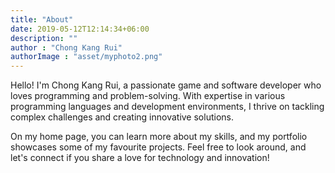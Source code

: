 ```yaml
---
title: "About"
date: 2019-05-12T12:14:34+06:00
description: ""
author : "Chong Kang Rui"
authorImage : "asset/myphoto2.png"
---
```


Hello! I'm Chong Kang Rui, a passionate game and software developer who loves programming and problem-solving. With expertise in various programming languages and development environments, I thrive on tackling complex challenges and creating innovative solutions.

On my home page, you can learn more about my skills, and my portfolio showcases some of my favourite projects. Feel free to look around, and let's connect if you share a love for technology and innovation!



